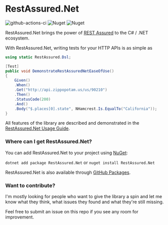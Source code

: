 # RestAssured.Net
![github-actions-ci](https://github.com/basdijkstra/rest-assured-net/actions/workflows/ci.yml/badge.svg) ![Nuget](https://img.shields.io/nuget/v/RestAssured.Net?color=blue) ![Nuget](https://img.shields.io/nuget/dt/RestAssured.Net)

RestAssured.Net brings the power of [REST Assured](https://rest-assured.io/) to the C# / .NET ecosystem.

With RestAssured.Net, writing tests for your HTTP APIs is as simple as

```csharp
using static RestAssured.Dsl;

[Test]
public void DemonstrateRestAssuredNetEaseOfUse()
{
    Given()
    .When()
    .Get("http://api.zippopotam.us/us/90210")
    .Then()
    .StatusCode(200)
    .And()
    .Body("$.places[0].state", NHamcrest.Is.EqualTo("California"));
}
```

All features of the library are described and demonstrated in the [RestAssured.Net Usage Guide](https://github.com/basdijkstra/rest-assured-net/wiki/Usage-Guide).

### Where can I get RestAssured.Net?
You can add RestAssured.Net to your project using [NuGet](https://www.nuget.org/packages/RestAssured.Net):

`dotnet add package RestAssured.Net` or `nuget install RestAssured.Net`

RestAssured.Net is also available through [GitHub Packages](https://github.com/basdijkstra/rest-assured-net/pkgs/nuget/RestAssured.Net).

### Want to contribute?
I'm mostly looking for people who want to give the library a spin and let me know what they think, what issues they found and what they're still missing.

Feel free to submit an issue on this repo if you see any room for improvement.
